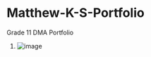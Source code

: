 # Matthew-K-S-Portfolio
Grade 11 DMA Portfolio

1. ![image](https://user-images.githubusercontent.com/91977550/151038665-44cf51ed-f1e5-45e3-81b2-d320188ef83d.png)
